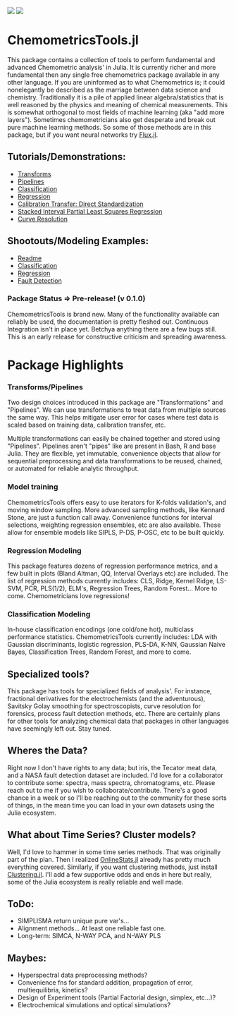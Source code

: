 [![](https://img.shields.io/badge/docs-stable-blue.svg)](https://caseykneale.github.io/ChemometricsTools.jl/) [![](https://travis-ci.org/caseykneale/ChemometricsTools.svg?branch=master)](https://github.com/caseykneale/ChemometricsTools.jl/blob/master/src/ChemometricsTools.jl)
# ChemometricsTools.jl
This package contains a collection of tools to perform fundamental and advanced Chemometric analysis' in Julia. It is currently richer and more fundamental then any single free chemometrics package available in any other language. If you are uninformed as to what Chemometrics is; it could nonelegantly be described as the marriage between data science and chemistry. Traditionally it is a pile of applied linear algebra/statistics that is well reasoned by the physics and meaning of chemical measurements. This is somewhat orthogonal to most fields of machine learning (aka "add more layers"). Sometimes chemometricians also get desperate and break out pure machine learning methods. So some of those methods are in this package, but if you want neural networks try [Flux.jl](https://github.com/FluxML/Flux.jl).

## Tutorials/Demonstrations:
  - [Transforms](https://caseykneale.github.io/ChemometricsTools.jl/Demos/Transforms/)
  - [Pipelines](https://caseykneale.github.io/ChemometricsTools.jl/Demos/Pipelines/)
  - [Classification](https://caseykneale.github.io/ChemometricsTools.jl/Demos/ClassificationExample/)
  - [Regression](https://caseykneale.github.io/ChemometricsTools.jl/Demos/RegressionExample/)
  - [Calibration Transfer: Direct Standardization](https://caseykneale.github.io/ChemometricsTools.jl/Demos/CalibXfer/)
  - [Stacked Interval Partial Least Squares Regression](https://caseykneale.github.io/ChemometricsTools.jl/Demos/SIPLS/)
  - [Curve Resolution](https://caseykneale.github.io/ChemometricsTools.jl/Demos/CurveResolution/)

## Shootouts/Modeling Examples:
  - [Readme](https://github.com/caseykneale/ChemometricsTools.jl/tree/master/shootouts)
  - [Classification](https://github.com/caseykneale/ChemometricsTools.jl/blob/master/shootouts/ClassificationShootout.jl)
  - [Regression](https://github.com/caseykneale/ChemometricsTools.jl/blob/master/shootouts/RegressionShootout.jl)
  - [Fault Detection](https://github.com/caseykneale/ChemometricsTools.jl/blob/master/shootouts/AnomalyShootout.jl)

### Package Status => Pre-release! (v 0.1.0)
ChemometricsTools is brand new. Many of the functionality available can reliably be used, the documentation is pretty fleshed out. Continuous Integration isn't in place yet. Betchya anything there are a few bugs still. This is an early release for constructive criticism and spreading awareness.

# Package Highlights
### Transforms/Pipelines
Two design choices introduced in this package are "Transformations" and "Pipelines". We can use transformations to treat data from multiple sources the same way. This helps mitigate user error for cases where test data is scaled based on training data, calibration transfer, etc.

Multiple transformations can easily be chained together and stored using "Pipelines". Pipelines aren't "pipes" like are present in Bash, R and base Julia. They are flexible, yet immutable, convenience objects that allow for sequential preprocessing and data transformations to be reused, chained, or automated for reliable analytic throughput.

### Model training
ChemometricsTools offers easy to use iterators for K-folds validation's, and moving window sampling. More advanced sampling methods, like Kennard Stone, are just a function call away. Convenience functions for interval selections, weighting regression ensembles, etc are also available. These allow for ensemble models like SIPLS, P-DS, P-OSC, etc to be built quickly.

### Regression Modeling
This package features dozens of regression performance metrics, and a few built in plots (Bland Altman, QQ, Interval Overlays etc) are included. The list of regression methods currently includes: CLS, Ridge, Kernel Ridge, LS-SVM, PCR, PLS(1/2), ELM's, Regression Trees, Random Forest... More to come. Chemometricians love regressions!

### Classification Modeling
In-house classification encodings (one cold/one hot), multiclass performance statistics. ChemometricsTools currently includes: LDA with Gaussian discriminants, logistic regression, PLS-DA, K-NN, Gaussian Naive Bayes, Classification Trees, Random Forest, and more to come.

## Specialized tools?
This package has tools for specialized fields of analysis'. For instance, fractional derivatives for the electrochemists (and the adventurous), Savitsky Golay smoothing for spectroscopists, curve resolution for forensics, process fault detection methods, etc. There are certainly plans for other tools for analyzing chemical data that packages in other languages have seemingly left out. Stay tuned.

## Wheres the Data?
Right now I don't have rights to any data; but iris, the Tecator meat data, and a NASA fault detection dataset are included. I'd love for a collaborator to contribute some: spectra, mass spectra, chromatograms, etc. Please reach out to me if you wish to collaborate/contribute. There's a good chance in a week or so I'll be reaching out to the community for these sorts of things, in the mean time you can load in your own datasets using the Julia ecosystem.

## What about Time Series? Cluster models?
Well, I'd love to hammer in some time series methods. That was originally part of the plan. Then I realized [OnlineStats.jl](https://github.com/joshday/OnlineStats.jl) already has pretty much everything covered. Similarly, if you want clustering methods, just install [Clustering.jl](https://github.com/JuliaStats/Clustering.jl). I'll add a few supportive odds and ends in here but really, some of the Julia ecosystem is really reliable and well made.

## ToDo:
  - SIMPLISMA return unique pure var's...
  - Alignment methods... At least one reliable fast one.
  - Long-term: SIMCA, N-WAY PCA, and N-WAY PLS

## Maybes:
  - Hyperspectral data preprocessing methods?
  - Convenience fns for standard addition, propagation of error, multiequilibria, kinetics?
  - Design of Experiment tools (Partial Factorial design, simplex, etc...)?
  - Electrochemical simulations and optical simulations?
